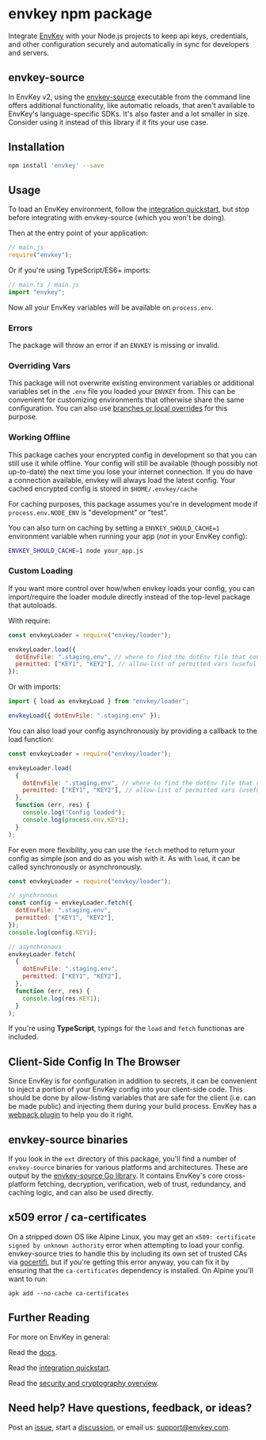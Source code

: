 # envkey npm package

Integrate [EnvKey](https://www.envkey.com) with your Node.js projects to keep api keys, credentials, and other configuration securely and automatically in sync for developers and servers.

## envkey-source

In EnvKey v2, using the [envkey-source](https://docs-v2.envkey.com/docs/envkey-source) executable from the command line offers additional functionality, like automatic reloads, that aren't available to EnvKey's language-specific SDKs. It's also faster and a lot smaller in size. Consider using it instead of this library if it fits your use case.

## Installation

```bash
npm install 'envkey' --save
```

## Usage

To load an EnvKey environment, follow the [integration quickstart](https://docs-v2.envkey.com/docs/integration-quickstart), but stop before integrating with envkey-source (which you won't be doing).

Then at the entry point of your application:

```javascript
// main.js
require("envkey");
```

Or if you're using TypeScript/ES6+ imports:

```javascript
// main.ts / main.js
import "envkey";
```

Now all your EnvKey variables will be available on `process.env`.

### Errors

The package will throw an error if an `ENVKEY` is missing or invalid.

### Overriding Vars

This package will not overwrite existing environment variables or additional variables set in the `.env` file you loaded your `ENVKEY` from. This can be convenient for customizing environments that otherwise share the same configuration. You can also use [branches or local overrides](https://docs-v2.envkey.com/docs/branches-and-local-overrides) for this purpose.

### Working Offline

This package caches your encrypted config in development so that you can still use it while offline. Your config will still be available (though possibly not up-to-date) the next time you lose your internet connection. If you do have a connection available, envkey will always load the latest config. Your cached encrypted config is stored in `$HOME/.envkey/cache`

For caching purposes, this package assumes you're in development mode if `process.env.NODE_ENV` is "development" or "test".

You can also turn on caching by setting a `ENVKEY_SHOULD_CACHE=1` environment variable when running your app (_not_ in your EnvKey config):

```bash
ENVKEY_SHOULD_CACHE=1 node your_app.js
```

### Custom Loading

If you want more control over how/when envkey loads your config, you can import/require the loader module directly instead of the top-level package that autoloads.

With require:

```javascript
const envkeyLoader = require("envkey/loader");

envkeyLoader.load({
  dotEnvFile: ".staging.env", // where to find the dotEnv file that contains your ENVKEY,
  permitted: ["KEY1", "KEY2"], // allow-list of permitted vars (useful for client-side config) - defaults to permitting all if omitted
});
```

Or with imports:

```javascript
import { load as envkeyLoad } from "envkey/loader";

envkeyLoad({ dotEnvFile: ".staging.env" });
```

You can also load your config asynchronously by providing a callback to the load function:

```javascript
const envkeyLoader = require("envkey/loader");

envkeyLoader.load(
  {
    dotEnvFile: ".staging.env", // where to find the dotEnv file that contains your ENVKEY,
    permitted: ["KEY1", "KEY2"], // allow-list of permitted vars (useful for client-side config) - defaults to permitting all if omitted
  },
  function (err, res) {
    console.log("Config loaded");
    console.log(process.env.KEY1);
  }
);
```

For even more flexibility, you can use the `fetch` method to return your config as simple json and do as you wish with it. As with `load`, it can be called synchronously or asynchronously.

```javascript
const envkeyLoader = require("envkey/loader");

// synchronous
const config = envkeyLoader.fetch({
  dotEnvFile: ".staging.env",
  permitted: ["KEY1", "KEY2"],
});
console.log(config.KEY1);

// asynchronous
envkeyLoader.fetch(
  {
    dotEnvFile: ".staging.env",
    permitted: ["KEY1", "KEY2"],
  },
  function (err, res) {
    console.log(res.KEY1);
  }
);
```

If you're using **TypeScript**, typings for the `load` and `fetch` functionas are included.

## Client-Side Config In The Browser

Since EnvKey is for configuration in addition to secrets, it can be convenient to inject a portion of your EnvKey config into your client-side code. This should be done by allow-listing variables that are safe for the client (i.e. can be made public) and injecting them during your build process. EnvKey has a [webpack plugin](https://github.com/envkey/envkey/public/sdks/languages-and-framworks/webpack) to help you do it right.

## envkey-source binaries

If you look in the `ext` directory of this package, you'll find a number of `envkey-source` binaries for various platforms and architectures. These are output by the [envkey-source Go library](https://github.com/envkey/envkey/public/sdks/envkey-source). It contains EnvKey's core cross-platform fetching, decryption, verification, web of trust, redundancy, and caching logic, and can also be used directly.

## x509 error / ca-certificates

On a stripped down OS like Alpine Linux, you may get an `x509: certificate signed by unknown authority` error when attempting to load your config. envkey-source tries to handle this by including its own set of trusted CAs via [gocertifi](https://github.com/certifi/gocertifi), but if you're getting this error anyway, you can fix it by ensuring that the `ca-certificates` dependency is installed. On Alpine you'll want to run:

```
apk add --no-cache ca-certificates
```

## Further Reading

For more on EnvKey in general:

Read the [docs](https://docs-v2.envkey.com).

Read the [integration quickstart](https://docs-v2.envkey.com/docs/integration-quickstart.html).

Read the [security and cryptography overview](https://docs-v2.envkey.com/docs/security).

## Need help? Have questions, feedback, or ideas?

Post an [issue](https://github.com/envkey/envkey/issues), start a [discussion](https://github.com/envkey/envkey/dicussions), or email us: [support@envkey.com](mailto:support@envkey.com).
